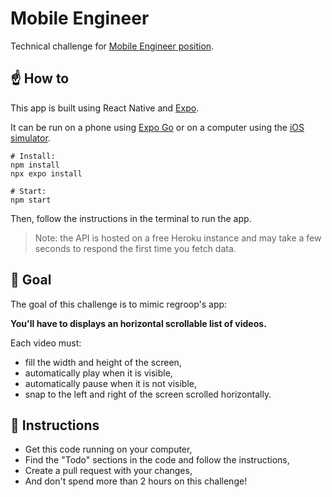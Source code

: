 # Mobile Engineer

Technical challenge for [Mobile Engineer position](https://regroop.notion.site/Mobile-Engineer-57d38df51cae436080490ada6c2693be).

## ☝️ How to

This app is built using React Native and [Expo](https://docs.expo.dev/).

It can be run on a phone using [Expo Go](https://apps.apple.com/us/app/expo-go/id982107779) or on a computer using the [iOS simulator](https://docs.expo.dev/workflow/ios-simulator/).

```
# Install:
npm install
npx expo install

# Start:
npm start
```

Then, follow the instructions in the terminal to run the app.

> Note: the API is hosted on a free Heroku instance and may take a few seconds to respond the first time you fetch data.

## 🎯 Goal

The goal of this challenge is to mimic regroop's app:

**You'll have to displays an horizontal scrollable list of videos.**

Each video must:
- fill the width and height of the screen,
- automatically play when it is visible,
- automatically pause when it is not visible,
- snap to the left and right of the screen scrolled horizontally.

## 📝 Instructions

- Get this code running on your computer,
- Find the "Todo" sections in the code and follow the instructions,
- Create a pull request with your changes,
- And don't spend more than 2 hours on this challenge!
